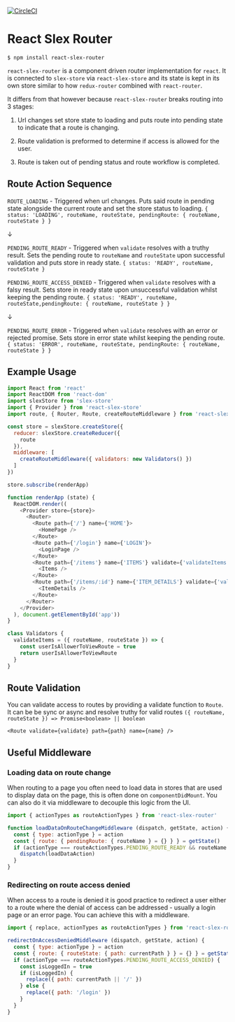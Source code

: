 [![CircleCI](https://circleci.com/gh/alexstroukov/react-slex-router.svg?style=svg)](https://circleci.com/gh/alexstroukov/react-slex-router)

# React Slex Router

```
$ npm install react-slex-router
```

`react-slex-router` is a component driven router implementation for `react`. It is connected to `slex-store` via `react-slex-store` and its state is kept in its own store similar to how `redux-router` combined with `react-router`.

It differs from that however because `react-slex-router` breaks routing into 3 stages:

1. Url changes set store state to loading and puts route into pending state to indicate that a route is changing.

2. Route validation is preformed to determine if access is allowed for the user.

3. Route is taken out of pending status and route workflow is completed.

## Route Action Sequence

`ROUTE_LOADING` - Triggered when url changes. Puts said route in pending state alongside the current route and set the store status to loading. `{ status: 'LOADING', routeName, routeState, pendingRoute: { routeName, routeState } }`

&darr;

`PENDING_ROUTE_READY` - Triggered when `validate` resolves with a truthy result. Sets the pending route to `routeName` and `routeState` upon successful validation and puts store in ready state. `{ status: 'READY', routeName, routeState }`

`PENDING_ROUTE_ACCESS_DENIED` - Triggered when `validate` resolves with a falsy result. Sets store in ready state upon unsuccessful validation whilst keeping the pending route. `{ status: 'READY', routeName, routeState,pendingRoute: { routeName, routeState } }`

&darr;

`PENDING_ROUTE_ERROR` - Triggered when `validate` resolves with an error or rejected promise. Sets store in error state whilst keeping the pending route. `{ status: 'ERROR', routeName, routeState, pendingRoute: { routeName, routeState } }`

## Example Usage

```javascript
import React from 'react'
import ReactDOM from 'react-dom'
import slexStore from 'slex-store'
import { Provider } from 'react-slex-store'
import route, { Router, Route, createRouteMiddleware } from 'react-slex-router'

const store = slexStore.createStore({
  reducer: slexStore.createReducer({
    route
  }),
  middleware: [
    createRouteMiddleware({ validators: new Validators() })
  ]
})

store.subscribe(renderApp)

function renderApp (state) {
  ReactDOM.render((
    <Provider store={store}>
      <Router>
        <Route path={'/'} name={'HOME'}>
          <HomePage />
        </Route>
        <Route path={'/login'} name={'LOGIN'}>
          <LoginPage />
        </Route>
        <Route path={'/items'} name={'ITEMS'} validate={'validateItems'}>
          <Items />
        </Route>
        <Route path={'/items/:id'} name={'ITEM_DETAILS'} validate={'validateItemDetails'}>
          <ItemDetails />
        </Route>
      </Router>
    </Provider>
  ), document.getElementById('app'))
}

class Validators {
  validateItems = ({ routeName, routeState }) => {
    const userIsAllowerToViewRoute = true
    return userIsAllowerToViewRoute
  }
}

```

## Route Validation

You can validate access to routes by providing a validate function to `Route`. It can be be sync or async and resolve truthy for valid routes `({ routeName, routeState }) => Promise<boolean> || boolean`

```
<Route validate={validate} path={path} name={name} />
```

## Useful Middleware

### Loading data on route change

When routing to a page you often need to load data in stores that are used to display data on the page, this is often done on `componentDidMount`. You can also do it via middleware to decouple this logic from the UI.

```javascript
import { actionTypes as routeActionTypes } from 'react-slex-router'

function loadDataOnRouteChangeMiddleware (dispatch, getState, action) {
  const { type: actionType } = action
  const { route: { pendingRoute: { routeName } = {} } } = getState()
  if (actionType === routeActionTypes.PENDING_ROUTE_READY && routeName === 'YOUR_ROUTE') {
    dispatch(loadDataAction)
  }
}

```

### Redirecting on route access denied

When access to a route is denied it is good practice to redirect a user either to a route where the denial of access can be addressed - usually a login page or an error page. You can achieve this with a middleware.

```javascript
import { replace, actionTypes as routeActionTypes } from 'react-slex-router'

redirectOnAccessDeniedMiddleware (dispatch, getState, action) {
  const { type: actionType } = action
  const { route: { routeState: { path: currentPath } } = {} } = getState()
  if (actionType === routeActionTypes.PENDING_ROUTE_ACCESS_DENIED) {
    const isLoggedIn = true
    if (isLoggedIn) {
      replace({ path: currentPath || '/' })
    } else {
      replace({ path: '/login' })
    }
  }
}
```
